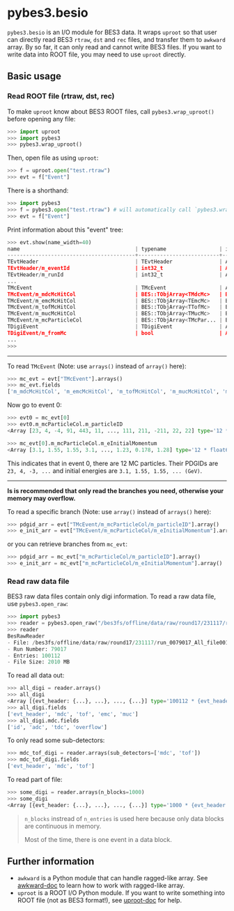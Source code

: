 # pybes3.besio

`pybes3.besio` is an I/O module for BES3 data. It wraps `uproot` so that user can directly read BES3 `rtraw`, `dst` and  `rec` files, and transfer them to `awkward` array. By so far, it can only read and cannot write BES3 files. If you want to write data into ROOT file, you may need to use `uproot` directly.

## Basic usage

### Read ROOT file (rtraw, dst, rec)

To make `uproot` know about BES3 ROOT files,  call `pybes3.wrap_uproot()` before opening any file:

```python
>>> import uproot
>>> import pybes3
>>> pybes3.wrap_uproot()
```

Then, open file as using `uproot`:

```python
>>> f = uproot.open("test.rtraw")
>>> evt = f["Event"]
```

There is a shorthand:

```python
>>> import pybes3
>>> f = pybes3.open("test.rtraw") # will automatically call `pybes3.wrap_uproot()`
>>> evt = f["Event"]
```

Print information about this "event" tree:

```python
>>> evt.show(name_width=40)
name                                     | typename                 | interpretation                
-----------------------------------------+--------------------------+-------------------------------
TEvtHeader                               | TEvtHeader               | AsGroup(<TBranchElement 'TE...
TEvtHeader/m_eventId                     | int32_t                  | AsDtype('>i4')
TEvtHeader/m_runId                       | int32_t                  | AsDtype('>i4')
...
TMcEvent                                 | TMcEvent                 | AsGroup(<TBranchElement 'TM...
TMcEvent/m_mdcMcHitCol                   | BES::TObjArray<TMdcMc>   | BES::As(BES::TObjArray<TMdc...
TMcEvent/m_emcMcHitCol                   | BES::TObjArray<TEmcMc>   | BES::As(BES::TObjArray<TEmc...
TMcEvent/m_tofMcHitCol                   | BES::TObjArray<TTofMc>   | BES::As(BES::TObjArray<TTof...
TMcEvent/m_mucMcHitCol                   | BES::TObjArray<TMucMc>   | BES::As(BES::TObjArray<TMuc...
TMcEvent/m_mcParticleCol                 | BES::TObjArray<TMcPar... | BES::As(BES::TObjArray<TMcP...
TDigiEvent                               | TDigiEvent               | AsGroup(<TBranchElement 'TD...
TDigiEvent/m_fromMc                      | bool                     | AsDtype('bool')
...
>>> 
```

---

To read `TMcEvent` (Note: use `arrays()` instead of `array()` here):

```python
>>> mc_evt = evt["TMcEvent"].arrays()
>>> mc_evt.fields
['m_mdcMcHitCol', 'm_emcMcHitCol', 'm_tofMcHitCol', 'm_mucMcHitCol', 'm_mcParticleCol']
```

Now go to event 0:

```python
>>> evt0 = mc_evt[0]
>>> evt0.m_mcParticleCol.m_particleID
<Array [23, 4, -4, 91, 443, 11, ..., 111, 211, -211, 22, 22] type='12 * int32'>

>>> mc_evt[0].m_mcParticleCol.m_eInitialMomentum
<Array [3.1, 1.55, 1.55, 3.1, ..., 1.23, 0.178, 1.28] type='12 * float64'>
```

This indicates that in event 0, there are 12 MC particles. Their PDGIDs are `23, 4, -3, ...` and initial energies are `3.1, 1.55, 1.55, ... (GeV)`.

---

**Is is recommended that only read the branches you need, otherwise your memory may overflow.** 

To read a specific branch (Note: use `array()` instead of `arrays()` here):

```python
>>> pdgid_arr = evt["TMcEvent/m_mcParticleCol/m_particleID"].array()
>>> e_init_arr = evt["TMcEvent/m_mcParticleCol/m_eInitialMomentum"].array()
```

or you can retrieve branches from `mc_evt`:

```python
>>> pdgid_arr = mc_evt["m_mcParticleCol/m_particleID"].array()
>>> e_init_arr = mc_evt["m_mcParticleCol/m_eInitialMomentum"].array()
```

### Read raw data file

BES3 raw data files contain only digi information. To read a raw data file, use `pybes3.open_raw`:

```python
>>> import pybes3
>>> reader = pybes3.open_raw("/bes3fs/offline/data/raw/round17/231117/run_0079017_All_file001_SFO-1.raw")
>>> reader
BesRawReader
- File: /bes3fs/offline/data/raw/round17/231117/run_0079017_All_file001_SFO-1.raw
- Run Number: 79017
- Entries: 100112
- File Size: 2010 MB
```

To read all data out:

```python
>>> all_digi = reader.arrays()
>>> all_digi
<Array [{evt_header: {...}, ...}, ..., {...}] type='100112 * {evt_header: {...'>
>>> all_digi.fields
['evt_header', 'mdc', 'tof', 'emc', 'muc']
>>> all_digi.mdc.fields
['id', 'adc', 'tdc', 'overflow']
```

To only read some sub-detectors:

```python
>>> mdc_tof_digi = reader.arrays(sub_detectors=['mdc', 'tof'])
>>> mdc_tof_digi.fields
['evt_header', 'mdc', 'tof']
```

To read part of file:

```python
>>> some_digi = reader.arrays(n_blocks=1000)
>>> some_digi
<Array [{evt_header: {...}, ...}, ..., {...}] type='1000 * {evt_header: {ev...'>
```

> `n_blocks` instread of `n_entries` is used here because only data blocks are continuous in memory. 
>
> Most of the time, there is one event in a data block.



## Further information

* `awkward` is a Python module that can handle ragged-like array. See [awkward-doc](https://awkward-array.org/doc/stable/index.html) to learn how to work with ragged-like array.
* `uproot` is a ROOT I/O Python module. If you want to write something into ROOT file (not as BES3 format!), see [uproot-doc](https://uproot.readthedocs.io/en/stable/) for help.